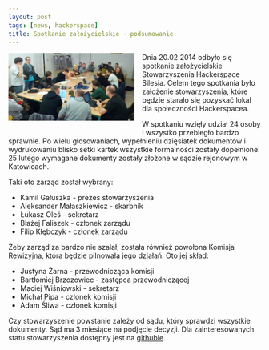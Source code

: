 ```yaml
---
layout: post
tags: [news, hackerspace]
title: Spotkanie założycielskie - podsumowanie
---
```


<img style="float: left; margin: 0px 15px 15px 0px;" width="50%" src="/img/posts/creating_hs.png">
Dnia 20.02.2014 odbyło się spotkanie założycielskie Stowarzyszenia Hackerspace Silesia. Celem tego spotkania było założenie stowarzyszenia, które będzie starało się pozyskać lokal dla społeczności Hackerspacea.

W spotkaniu wzięły udział 24 osoby i wszystko przebiegło bardzo sprawnie. Po wielu głosowaniach, wypełnieniu dzięsiatek dokumentów i wydrukowaniu blisko setki kartek wszystkie formalności zostały dopełnione. 25 lutego wymagane dokumenty zostały złożone w sądzie rejonowym w Katowicach.

<p style="clear:both"></p>

Taki oto zarząd został wybrany:

* Kamil Gałuszka - prezes stowarzyszenia
* Aleksander Małaszkiewicz - skarbnik
* Łukasz Oleś - sekretarz
* Błażej Faliszek - członek zarządu
* Filip Kłębczyk - członek zarządu

Żeby zarząd za bardzo nie szalał, została również powołona Komisja Rewizyjna, która będzie pilnowała jego działań. Oto jej skład:

* Justyna Żarna - przewodnicząca komisji
* Bartłomiej Brzozowiec - zastępca przewodniczącej
* Maciej Wiśniowski - sekretarz
* Michał Pipa - członek komisji
* Adam Śliwa - członek komisji

Czy stowarzyszenie powstanie zależy od sądu, który sprawdzi wszystkie dokumenty. Sąd ma 3 miesiące na podjęcie decyzji. 
Dla zainteresowanych statu stowarzyszenia dostępny jest na <a href="https://github.com/hackerspace-silesia/statut">githubie</a>.

